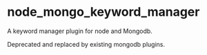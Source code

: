 # node_mongo_keyword_manager

A keyword manager plugin for node and Mongodb.

Deprecated and replaced by existing mongodb plugins.
